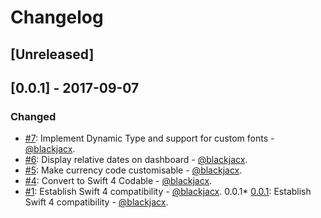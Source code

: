 # Changelog

## [Unreleased]

## [0.0.1] - 2017-09-07
### Changed
* [#7](https://github.com/blackjacx/starter/pull/7): Implement Dynamic Type and support for custom fonts - [@blackjacx](https://github.com/blackjacx).
* [#6](https://github.com/blackjacx/starter/pull/6): Display relative dates on dashboard - [@blackjacx](https://github.com/blackjacx).
* [#5](https://github.com/blackjacx/starter/pull/5): Make currency code customisable - [@blackjacx](https://github.com/blackjacx).
* [#4](https://github.com/blackjacx/starter/pull/4): Convert to Swift 4 Codable - [@blackjacx](https://github.com/blackjacx).
* [#1](https://github.com/blackjacx/starter/pull/1): Establish Swift 4 compatibility - [@blackjacx](https://github.com/blackjacx).
0.0.1* [0.0.1](https://github.com/blackjacx/starter/pull/1): Establish Swift 4 compatibility - [@blackjacx](https://github.com/blackjacx).
